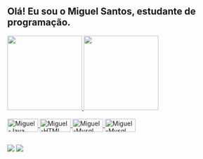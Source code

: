 ## Olá! Eu sou o Miguel Santos, estudante de programação. 
<div>
  <a href="https://github.com/GAMIDAm"> 
    <img height="170em" src="https://github-readme-stats.vercel.app/api?username=GAMIDAm" src="https://github.com/GAMIDAm/github-readme-stats">
    <img height="170em" src="https://github-readme-stats.vercel.app/api/top-langs/?username=GAMIDAm" src="https://github.com/anuraghazra/github-readme-stats">
</div>

<div style="display: inline_block"><br>
  <img align="center" alt="Miguel-Java" height="30" width="70" src="https://img.shields.io/badge/Java-ED8B00?style=for-the-badge&logo=openjdk&logoColor=white">
  <img align="center" alt="Miguel-HTML" height="30" width="70" src="https://img.shields.io/badge/HTML-239120?style=for-the-badge&logo=html5&logoColor=white">
  <img align="center" alt="Miguel-Mysql" height="30" width="70" src="https://img.shields.io/badge/MySQL-00000F?style=for-the-badge&logo=mysql&logoColor=white">
  <img align="center" alt="Miguel-Mysql" height="30" width="70" src="https://img.shields.io/badge/CSS-239120?&style=for-the-badge&logo=css3&logoColor=white">
</div>

##

<div> 
  <a href = "miguel.bap.job@gmail.com"><img src="https://img.shields.io/badge/-Gmail-%23333?style=for-the-badge&logo=gmail&logoColor=white" target="_blank"></a>
  <a href="https://www.linkedin.com/in/miguel-santos-dev/" target="_blank"><img src="https://img.shields.io/badge/-LinkedIn-%230077B5?style=for-the-badge&logo=linkedin&logoColor=white" target="_blank"></a> 
  
</div>

<!--
**GAMIDAm/GAMIDAm** is a ✨ _special_ ✨ repository because its `README.md` (this file) appears on your GitHub profile.

Here are some ideas to get you started:

- 🔭 I’m currently working on ...
- 🌱 I’m currently learning ...
- 👯 I’m looking to collaborate on ...
- 🤔 I’m looking for help with ...
- 💬 Ask me about ...
- 📫 How to reach me: ...
- 😄 Pronouns: ...
- ⚡ Fun fact: ...
-->
